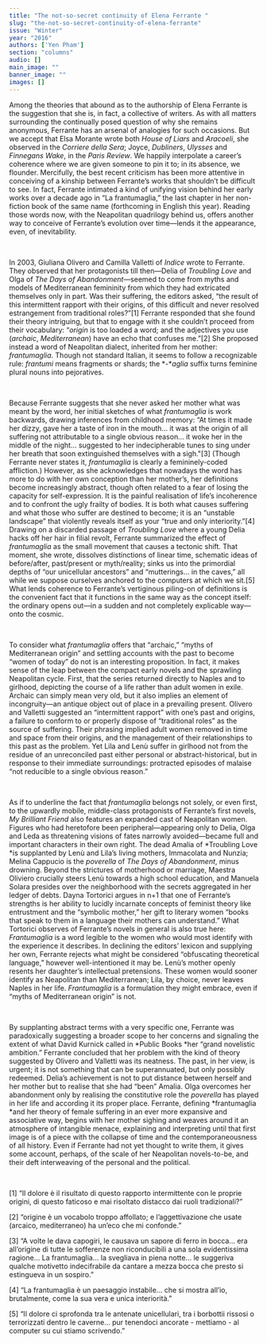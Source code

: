 ```yaml
---
title: "The not-so-secret continuity of Elena Ferrante "
slug: "the-not-so-secret-continuity-of-elena-ferrante"
issue: "Winter"
year: "2016"
authors: ['Yen Pham']
section: "columns"
audio: []
main_image: ""
banner_image: ""
images: []
---
```

Among the theories that abound as to the authorship of Elena Ferrante is the suggestion that she is, in fact, a collective of writers. As with all matters surrounding the continually posed question of why she remains anonymous, Ferrante has an arsenal of analogies for such occasions. But we accept that Elsa Morante wrote both *House of Liars* and *Aracoeli*, she observed in the *Corriere della Sera*; Joyce, *Dubliners*, *Ulysses* and *Finnegans Wake*, in the *Paris Review*. We happily interpolate a career’s coherence where we are given someone to pin it to; in its absence, we flounder. Mercifully, the best recent criticism has been more attentive in conceiving of a kinship between Ferrante’s works that shouldn’t be difficult to see. In fact, Ferrante intimated a kind of unifying vision behind her early works over a decade ago in “La frantumaglia,” the last chapter in her non-fiction book of the same name (forthcoming in English this year). Reading those words now, with the Neapolitan quadrilogy behind us, offers another way to conceive of Ferrante’s evolution over time—lends it the appearance, even, of inevitability.

  

 In 2003, Giuliana Olivero and Camilla Valletti of *Indice* wrote to Ferrante. They observed that her protagonists till then—Delia of *Troubling Love* and Olga of *The Days of Abandonment*—seemed to come from myths and models of Mediterranean femininity from which they had extricated themselves only in part. Was their suffering, the editors asked, “the result of this intermittent rapport with their origins, of this difficult and never resolved estrangement from traditional roles?”[1] Ferrante responded that she found their theory intriguing, but that to engage with it she couldn’t proceed from their vocabulary: “*origin* is too loaded a word; and the adjectives you use (*archaic*, *Mediterranean*) have an echo that confuses me.”[2] She proposed instead a word of Neapolitan dialect, inherited from her mother: *frantumaglia*. Though not standard Italian, it seems to follow a recognizable rule: *frantumi* means fragments or shards; the *-**aglia* suffix turns feminine plural nouns into pejoratives.

  

 Because Ferrante suggests that she never asked her mother what was meant by the word, her initial sketches of what *frantumaglia* is work backwards, drawing inferences from childhood memory: “At times it made her dizzy, gave her a taste of iron in the mouth… it was at the origin of all suffering not attributable to a single obvious reason… it woke her in the middle of the night… suggested to her indecipherable tunes to sing under her breath that soon extinguished themselves with a sigh."[3] (Though Ferrante never states it, *frantumaglia* is clearly a femininely-coded affliction.) However, as she acknowledges that nowadays the word has more to do with her own conception than her mother’s, her definitions become increasingly abstract, though often related to a fear of losing the capacity for self-expression. It is the painful realisation of life’s incoherence and to confront the ugly frailty of bodies. It is both what causes suffering and what those who suffer are destined to become; it is an “unstable landscape” that violently reveals itself as your “true and only interiority.”[4] Drawing on a discarded passage of *Troubling Love* where a young Delia hacks off her hair in filial revolt, Ferrante summarized the effect of *frantumaglia* as the small movement that causes a tectonic shift. That moment, she wrote, dissolves distinctions of linear time, schematic ideas of before/after, past/present or myth/reality; sinks us into the primordial depths of “our unicellular ancestors” and “mutterings… in the caves,” all while we suppose ourselves anchored to the computers at which we sit.[5] What lends coherence to Ferrante’s vertiginous piling-on of definitions is the convenient fact that it functions in the same way as the concept itself: the ordinary opens out—in a sudden and not completely explicable way—onto the cosmic.

  

 To consider what *frantumaglia* offers that “archaic,” “myths of Mediterranean origin” and settling accounts with the past to become “women of today” do not is an interesting proposition. In fact, it makes sense of the leap between the compact early novels and the sprawling Neapolitan cycle. First, that the series returned directly to Naples and to girlhood, depicting the course of a life rather than adult women in exile. Archaic can simply mean very old, but it also implies an element of incongruity—an antique object out of place in a prevailing present. Olivero and Valletti suggested an “intermittent rapport” with one’s past and origins, a failure to conform to or properly dispose of “traditional roles” as the source of suffering. Their phrasing implied adult women removed in time and space from their origins, and the management of their relationships to this past as the problem. Yet Lila and Lenù suffer in girlhood not from the residue of an unreconciled past either personal or abstract-historical, but in response to their immediate surroundings: protracted episodes of malaise “not reducible to a single obvious reason.”

  

 As if to underline the fact that *frantumaglia* belongs not solely, or even first, to the upwardly mobile, middle-class protagonists of Ferrante’s first novels, *My Brilliant Friend* also features an expanded cast of Neapolitan women. Figures who had heretofore been peripheral—appearing only to Delia, Olga and Leda as threatening visions of fates narrowly avoided—became full and important characters in their own right. The dead Amalia of *Troubling Love *is supplanted by Lenù and Lila’s living mothers, Immacolata and Nunzia; Melina Cappucio is the *poverella* of *The Days of Abandonment*, minus drowning. Beyond the strictures of motherhood or marriage, Maestra Oliviero crucially steers Lenù towards a high school education, and Manuela Solara presides over the neighborhood with the secrets aggregated in her ledger of debts. Dayna Tortorici argues in n+1 that one of Ferrante’s strengths is her ability to lucidly incarnate concepts of feminist theory like entrustment and the “symbolic mother,” her gift to literary women “books that speak to them in a language their mothers can understand.” What Tortorici observes of Ferrante’s novels in general is also true here: *Frantumaglia* is a word legible to the women who would most identify with the experience it describes. In declining the editors’ lexicon and supplying her own, Ferrante rejects what might be considered “obfuscating theoretical language,” however well-intentioned it may be. Lenù’s mother openly resents her daughter’s intellectual pretensions. These women would sooner identify as Neapolitan than Mediterranean; Lila, by choice, never leaves Naples in her life. *Frantumaglia* is a formulation they might embrace, even if “myths of Mediterranean origin” is not.

  

 By supplanting abstract terms with a very specific one, Ferrante was paradoxically suggesting a broader scope to her concerns and signaling the extent of what David Kurnick called in *Public Books *her “grand novelistic ambition.” Ferrante concluded that her problem with the kind of theory suggested by Olivero and Valletti was its neatness. The past, in her view, is urgent; it is not something that can be superannuated, but only possibly redeemed. Delia’s achievement is not to put distance between herself and her mother but to realise that she had “been” Amalia. Olga overcomes her abandonment only by realising the constitutive role the *poverella* has played in her life and according it its proper place. Ferrante, defining *frantumaglia *and her theory of female suffering in an ever more expansive and associative way, begins with her mother sighing and weaves around it an atmosphere of intangible menace, explaining and interpreting until that first image is of a piece with the collapse of time and the contemporaneousness of all history. Even if Ferrante had not yet thought to write them, it gives some account, perhaps, of the scale of her Neapolitan novels-to-be, and their deft interweaving of the personal and the political.

  

 [1] “Il dolore è il risultato di questo rapporto intermittente con le proprie origini, di questo faticoso e mai risoltato distacco dai ruoli tradizionali?”

 [2] “origine è un vocabolo troppo affollato; e l’aggettivazione che usate (arcaico, mediterraneo) ha un’eco che mi confonde.”

 [3] “A volte le dava capogiri, le causava un sapore di ferro in bocca... era all’origine di tutte le sofferenze non riconducibili a una sola evidentissima ragione… La frantumaglia… la svegliava in piena notte… le suggeriva qualche motivetto indecifrabile da cantare a mezza bocca che presto si estingueva in un sospiro.”

 [4] “La frantumaglia è un paesaggio instabile… che si mostra all’io, brutalmente, come la sua vera e unica interiorità.”

 [5] “Il dolore ci sprofonda tra le antenate unicellulari, tra i borbottii rissosi o terrorizzati dentro le caverne… pur tenendoci ancorate - mettiamo - al computer su cui stiamo scrivendo.”

  

  

  

  

  

